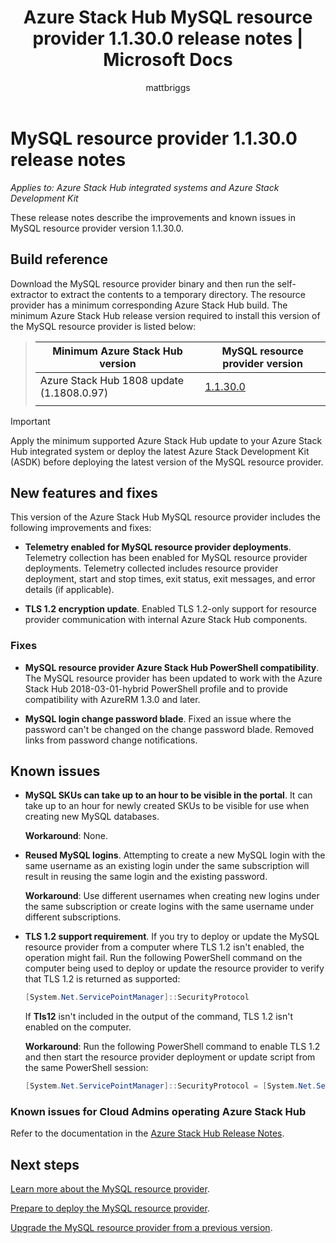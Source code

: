 ﻿---
title: Azure Stack Hub MySQL resource provider 1.1.30.0 release notes | Microsoft Docs
description: View the release notes to see what's new in the Azure Stack Hub MySQL resource provider 1.1.30.0 update.
services: azure-stack
documentationcenter: ''
author: mattbriggs
manager: femila
editor: ''

ms.assetid:  
ms.service: azure-stack
ms.workload: na
ms.tgt_pltfrm: na
ms.devlang: na
ms.topic: article
ms.date: 10/02/2019
ms.author: mabrigg
ms.reviewer: jiahan
ms.lastreviewed: 12/10/2018
---

# MySQL resource provider 1.1.30.0 release notes

*Applies to: Azure Stack Hub integrated systems and Azure Stack Development Kit*

These release notes describe the improvements and known issues in MySQL resource provider version 1.1.30.0.

## Build reference
Download the MySQL resource provider binary and then run the self-extractor to extract the contents to a temporary directory. The resource provider has a minimum corresponding Azure Stack Hub build. The minimum Azure Stack Hub release version required to install this version of the MySQL resource provider is listed below:

> |Minimum Azure Stack Hub version|MySQL resource provider version|
> |-----|-----|
> |Azure Stack Hub 1808 update (1.1808.0.97)|[1.1.30.0](https://aka.ms/azurestackmysqlrp11300)|
> |     |     |

> [!IMPORTANT]
> Apply the minimum supported Azure Stack Hub update to your Azure Stack Hub integrated system or deploy the latest Azure Stack Development Kit (ASDK) before deploying the latest version of the MySQL resource provider.

## New features and fixes
This version of the Azure Stack Hub MySQL resource provider includes the following improvements and fixes:

- **Telemetry enabled for MySQL resource provider deployments**. Telemetry collection has been enabled for MySQL resource provider deployments. Telemetry collected includes resource provider deployment, start and stop times, exit status, exit messages, and error details (if applicable).

- **TLS 1.2 encryption update**. Enabled TLS 1.2-only support for resource provider communication with internal Azure Stack Hub components. 

### Fixes

- **MySQL resource provider Azure Stack Hub PowerShell compatibility**. The MySQL resource provider has been updated to work with the Azure Stack Hub 2018-03-01-hybrid PowerShell profile and to provide compatibility with AzureRM 1.3.0 and later.

- **MySQL login change password blade**. Fixed an issue where the password can't be changed on the change password blade. Removed links from password change notifications.

## Known issues

- **MySQL SKUs can take up to an hour to be visible in the portal**. It can take up to an hour for newly created SKUs to be visible for use when creating new MySQL databases.

    **Workaround**: None.

- **Reused MySQL logins**. Attempting to create a new MySQL login with the same username as an existing login under the same subscription will result in reusing the same login and the existing password.

    **Workaround**: Use different usernames when creating new logins under the same subscription or create logins with the same username under different subscriptions.

- **TLS 1.2 support requirement**. If you try to deploy or update the MySQL resource provider from a computer where TLS 1.2 isn't enabled, the operation might fail. Run the following PowerShell command on the computer being used to deploy or update the resource provider to verify that TLS 1.2 is returned as supported:

  ```powershell
  [System.Net.ServicePointManager]::SecurityProtocol
  ```

  If **Tls12** isn't included in the output of the command, TLS 1.2 isn't enabled on the computer.

    **Workaround**: Run the following PowerShell command to enable TLS 1.2 and then start the resource provider deployment or update script from the same PowerShell session:

    ```powershell
    [System.Net.ServicePointManager]::SecurityProtocol = [System.Net.SecurityProtocolType]::Tls12
    ```
 
### Known issues for Cloud Admins operating Azure Stack Hub
Refer to the documentation in the [Azure Stack Hub Release Notes](azure-stack-servicing-policy.md).

## Next steps
[Learn more about the MySQL resource provider](azure-stack-mysql-resource-provider.md).

[Prepare to deploy the MySQL resource provider](azure-stack-mysql-resource-provider-deploy.md#prerequisites).

[Upgrade the MySQL resource provider from a previous version](azure-stack-mysql-resource-provider-update.md). 